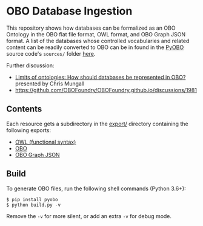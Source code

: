 # OBO Database Ingestion

This repository shows how databases can be formalized as an OBO Ontology in the OBO flat file format,
OWL format, and OBO Graph JSON format. A list of the databases whose controlled vocabularies and related
content can be readily converted to OBO can be in found in the [PyOBO](https://github.com/pyobo/pyobo)
source code's `sources/` folder [here](https://github.com/pyobo/pyobo/tree/master/src/pyobo/sources).

Further discussion:

- [Limits of ontologies: How should databases be represented in OBO?](https://docs.google.com/presentation/d/1aySEHTgkags7UPJYHyvQ9frYvAIqr1G5A3u7dGF26Y4) presented by Chris Mungall
- https://github.com/OBOFoundry/OBOFoundry.github.io/discussions/1981

## Contents

Each resource gets a subdirectory in the [export/](export/) directory
containing the following exports:

- [OWL (functional syntax)](http://www.w3.org/TR/owl2-syntax/)
- [OBO](http://purl.obolibrary.org/obo/oboformat)
- [OBO Graph JSON](https://github.com/geneontology/obographs/)

## Build

To generate OBO files, run the following shell commands (Python 3.6+):

```shell
$ pip install pyobo
$ python build.py -v
```

Remove the `-v` for more silent, or add an extra `-v` for debug mode.
